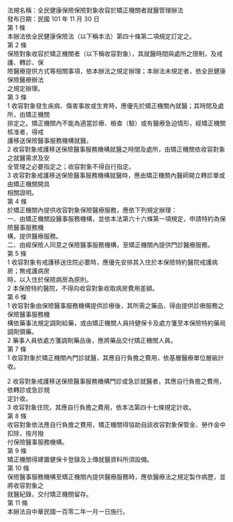 法規名稱：全民健康保險保險對象收容於矯正機關者就醫管理辦法  
發布日期：民國 101 年 11 月 30 日  
第 1 條  
本辦法依全民健康保險法（以下稱本法）第四十條第二項規定訂定之。  
第 2 條  
保險對象收容於矯正機關者（以下稱收容對象），其就醫時間與處所之限制，及戒護、轉診、保  
險醫療提供方式等相關事項，依本辦法之規定辦理；本辦法未規定者，依全民健康保險醫療辦法  
之規定辦理。  
第 3 條  
1 收容對象發生疾病、傷害事故或生育時，應優先於矯正機關內就醫；其時間及處所，由矯正機關  
排定之。矯正機關內不能為適當診療、檢查（驗）或有醫療急迫情形，經矯正機關核准者，得戒  
護移送保險醫事服務機構就醫。  
2 收容對象戒護移送保險醫事服務機構就醫之時間及處所，由矯正機關依收容對象之就醫需求及安  
全管理之必要指定之；收容對象不得自行指定。  
3 收容對象戒護移送保險醫事服務機構就醫時，應由矯正機關內醫師開立轉診單或由矯正機關開具  
相關證明。  
第 4 條  
於矯正機關內提供收容對象保險醫療服務，應依下列規定辦理：  
一、由矯正機關設醫事服務機構，並依本法第六十六條第一項規定，申請特約為保險醫事服務機  
構，提供醫療服務。  
二、由經保險人同意之保險醫事服務機構，至矯正機關內提供門診醫療服務。  
第 5 條  
1 收容對象有戒護移送住院必要時，應優先安排其入住於本保險特約醫院戒護病房；無戒護病房  
時，以入住於保險病房為原則。  
2 本保險特約醫院，不得向收容對象收取病房費用差額。  
第 6 條  
1 收容對象由保險醫事服務機構提供診療後，其所需之藥品，得由提供診療服務之保險醫事服務機  
構依藥事法規定調劑給藥，或由矯正機關人員持健保卡及處方箋至本保險特約藥局調劑領藥。  
2 藥事人員依處方箋調劑藥品後，應將藥品交付矯正機關人員。  
第 7 條  
1 收容對象於矯正機關內門診就醫，其應自行負擔之費用，依基層醫療單位層級計收。  


2 收容對象戒護移送保險醫事服務機構門診或急診就醫者，其應自行負擔之費用，依轉診或急診規  
定計收。  
3 收容對象住院，其應自行負擔之費用，依本法第四十七條規定計收。  
第 8 條  
收容對象依法應自行負擔之費用，矯正機關得協助自該收容對象保管金、勞作金中扣除，按月撥  
付保險醫事服務機構。  
第 9 條  
矯正機關得建置健保卡登錄及上傳就醫資料所須設備。  
第 10 條  
保險醫事服務機構至矯正機關內提供醫療服務時，應依醫療法之規定製作病歷，並將收容對象之  
就醫紀錄，交付矯正機關留存。  
第 11 條  
本辦法自中華民國一百零二年一月一日施行。  


